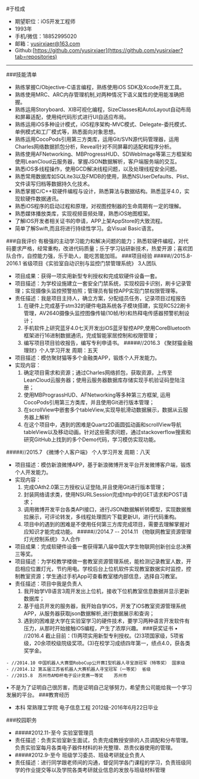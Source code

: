 #于桂成
- 期望职位：iOS开发工程师- 1993年- 手机/微信：18852995020		            - 邮箱：yusirxiaer@163.com
- Github:[https://github.com/yusirxiaer](https://github.com/yusirxiaer?tab=repositories)

---
###技能清单
- 熟练掌握C/Objective-C语言编程，熟练使用iOS SDK及Xcode开发工具。- 熟练使用MRC、ARC内存管理机制,对两种情况下语义属性的使用能准确把握。- 熟练运用Storyboard、XIB可视化编程，SizeClasses和AutoLayout自动布局和屏幕适配，使用纯代码形式进行UI自适应布局。- 熟练运用iOS多种设计模式，iOS程序架构-MVC模式、Delegate-委托模式、单例模式和工厂模式等，熟悉面向对象思想。- 熟练运用CocoPods引用第三方类库，运用Git/SVN源代码管理器，运用Charles网络数据抓包分析，Reveal针对不同屏幕的适配和程序分析。- 熟练使用AFNetworking、MBProgressHUD、SDWebImage等第三方框架和使用LeanCloud云服务器，掌握JSON数据解析，客户端服务端的交互。- 熟悉iOS多线程操作，使用GCD解决线程问题，以及处理线程安全问题。- 熟悉常用数据库如SQLite3以及FMDB的使用，熟悉NSUserDefaults、Plist、文件读写归档等数据持久化技术。- 熟悉掌握C/C++软硬件编程与设计，熟悉算法与数据结构。熟悉蓝牙4.0，实现软硬件数据通讯。- 熟悉iOS程序的启动过程和原理，对视图控制器的生命周期有一定的理解。- 熟悉媒体播放类库，实现视频音频处理，熟悉iOS地图框架。- 了解iOS开发者相关证书的申请，APP上架AppStore的大致流程。- 简单了解Swift,而且将进行持续性学习。会Visual Basic语言。

###自我评价
有极强的主动学习能力和解决问题的能力；熟悉软硬件编程，对代码要求严格，经常重构，改进代码质量；乐于学习钻研新技术，热爱开源；喜欢团队合作，自控能力强，乐于助人，能吃苦能加班。 
###项目经验
#####//2015.8-2016.1 省级项目《实验室自动识别与监控门禁管理系统》 3人团队  - 项目成果：获得一项实用新型专利授权和完成软硬件设备一套。- 项目描述：为学校设施建立一套安全门禁系统，实现校园卡识别，刷卡记录管理；实现摄像头监控预警拍照；管理员有智控APP实现门禁权限管理等。- 责任描述：我是项目主持人，确立方案，分配组员任务，记录项目过程报告  	1. 在硬件上完成基于stm32的硬件电路系统各子模块搭建，实现RC522刷卡管理，AV2640摄像头监控图像传输(10帧/秒)和热释电传感器预警机制设计；	2.	手机软件上研究蓝牙4.0七天开发出iOS蓝牙智控APP,使用CoreBluetooth框架进行16进制数据通讯，完成智能家居控制和权限管理；	3.	编写项目项目验收报告，编写专利申请书。
#####//2016.3 《聚财猫金融理财》个人学习开发 周期：五天         - 项目描述：模仿聚财猫等多个金融类APP，锻炼个人开发能力。- 实现内容：	1.	确定项目需求和资源；通过Charles网络抓包，获取资源，上传至LeanCloud云服务器；使用云服务器数据库存储实现手机验证码登陆注册；	2.	使用MBPrograssHUD、AFNetworking等多种第三方框架, 运用CocoPods引用第三方类库，并且使用Git进行版本管理；	3.	在scrollView中嵌套多个tableView,实现导航滑动数据展示，数据从云服务器上解析	4.	在这个项目中，遇到的困难是Quartz2D画圆弧动画和scrollView导航tableView以及移动动画。针对这些需求问题，通过stackoverflow搜索和研究GitHub上找到的多个Demo代码，学习模仿实现功能。

#####//2015.7 《微博个人客户端》 个人学习开发 周期：八天         - 	项目描述：模仿新浪微博APP，基于新浪微博开发平台开发微博客户端，锻炼个人开发能力。- 	实现内容：	1.	完成OAth2.0第三方授权认证登陆,并且使用Git进行版本管理；	2.	封装网络请求类，使用NSURLSession完成http中的GET请求和POST请求；	3.	调用微博开发平台各类API接口，进行JSON数据解析转模型，实现数据推拉展示，可评论转发，多线程处理图片下载更新UI，进行代码重构。	4.	项目中的遇到的困难是不使用任何第三方库完成项目，需要去理解掌握对应知识才能完成功能。
#####//2014.7 -- 2014.11 《物联网教室资源管理灯光控制系统》 3人合作        -	项目成果：完成软硬件设备一套获得第八届中国大学生物联网创新创业总决赛三等奖。-	项目描述：为学校教学楼做一套教室资源管理系统，能检测记录教室人数，开启相应位置灯光，节约用电。学校后台上位机软件实现教室数据实时监控，控制教室资源；学生通过手机App可查看教室楼内部信息，选择自习教室。-	责任描述：项目中我是负责人	1.	我开始学VB语言3周开发出上位机，接收下位机教室信息数据并显示更新数据库；	2.	基于组员开发的服务器，我开始自学iOS，开发了iOS教室资源管理系统APP，从服务器获取json数据解析,进行数据展示和查询；	3.	遇到的困难是大学在实验室学习的硬件技术，要学习两种语言开发软件有压力，从那时开始接触iOS编程，产生了浓厚兴趣。
###获奖证书
•	//2016.4 截止目前：(1)两项实用新型专利授权。(2)3项国家级，5项省级，20余项校级院级奖项。(3)在校学习成绩四年第一，绩点4.0，获各类奖学金。
```- //2014.10	中国机器人大赛暨RoboCup公开赛I型机器人寻宝游冠军（特等奖） 国家级 - //2014.12	第五届江苏省机器人大赛机器人寻宝冠军（一等奖） 省级
- //2015.8	苏州市AMD杯电子设计竞赛一等奖 	苏州市 ```•	不是为了证明自己很厉害，而是证明自己足够努力，希望贵公司能给我一个学习发展的平台。
###教育经历
- 本科        常熟理工学院   电子信息工程  2012级-2016年6月22日毕业

###校园职务
- #####2012.11-至今 实验室管理员- 责任描述：负责实验室新生面试，负责完成教授安排的人员调配和分布管理。负责实验室每月各类电子器件材料的补充整理、昂贵仪器使用的管理。- #####2012.9-至今 班级学习委员、班级考研就业负责人 - 责任描述：进行同学跟老师间的沟通，督促同学各门课程的学习，负责班级同学的作业提交等以及学院各类考研就业信息的发放与班级材料管理